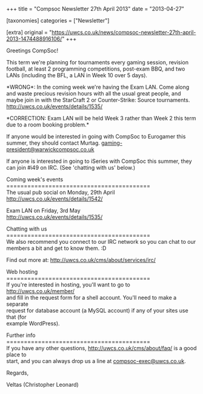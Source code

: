 +++
title = "Compsoc Newsletter 27th April 2013"
date = "2013-04-27"

[taxonomies]
categories = ["Newsletter"]

[extra]
original = "https://uwcs.co.uk/news/compsoc-newsletter-27th-april-2013-1474488916106/"
+++

Greetings CompSoc\!

This term we're planning for tournaments every gaming session, revision football, at least 2 programming competitions, post-exam BBQ, and two LANs (including the BFL, a LAN in Week 10 over 5 days).

\*WRONG\*: In the coming week we're having the Exam LAN. Come along and waste precious revision hours with all the usual great people, and maybe join in with the StarCraft 2 or Counter-Strike: Source tournaments. http://uwcs.co.uk/events/details/1535/

\*CORRECTION: Exam LAN will be held Week 3 rather than Week 2 this term due to a room booking problem.\*

If anyone would be interested in going with CompSoc to Eurogamer this summer, they should contact Murtag. gaming-president@warwickcompsoc.co.uk

If anyone is interested in going to iSeries with CompSoc this summer, they can join \#i49 on IRC. (See 'chatting with us' below.)

Coming week's events  
\=========================================  
The usual pub social on Monday, 29th April  
http://uwcs.co.uk/events/details/1542/

Exam LAN on Friday, 3rd May  
http://uwcs.co.uk/events/details/1535/

Chatting with us  
\=========================================  
We also recommend you connect to our IRC network so you can chat to our  
members a bit and get to know them. :D

Find out more at: http://uwcs.co.uk/cms/about/services/irc/

Web hosting  
\=========================================  
If you're interested in hosting, you'll want to go to http://uwcs.co.uk/member/  
and fill in the request form for a shell account. You'll need to make a separate  
request for database account (a MySQL account) if any of your sites use that (for  
example WordPress).

Further info  
\=========================================  
If you have any other questions, http://uwcs.co.uk/cms/about/faq/ is a good place to  
start, and you can always drop us a line at compsoc-exec@uwcs.co.uk.

Regards,

Veltas (Christopher Leonard)

